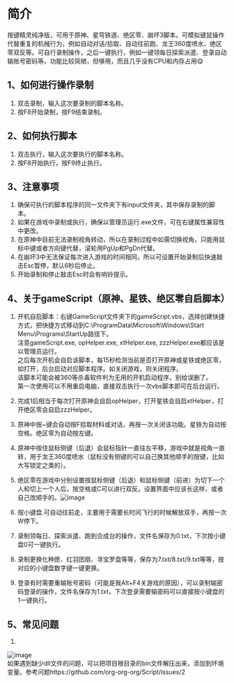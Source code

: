 # 简介
按键精灵纯净版，可用于原神、星穹铁道、绝区零、崩坏3脚本。可模拟键鼠操作代替重复的机械行为，例如自动对话/拾取、自动往前跑、龙王360度喷水、绝区零双反等。可自行录制操作，之后一键执行，例如一键领每日探索派遣、登录自动输账号密码等。功能比较简陋，但够用，而且几乎没有CPU和内存占用😋
## 1、如何进行操作录制
1. 双击录制，输入这次要录制的脚本名称。
2. 按F8开始录制，按F9结束录制。
## 2、如何执行脚本
1. 双击执行，输入这次要执行的脚本名称。
2. 按F8开始执行，按F9终止执行。
## 3、注意事项
1. 确保可执行的脚本程序的同一文件夹下有input文件夹，其中保存录制的脚本。
2. 如果在游戏中录制或执行，确保以管理员运行.exe文件，可在右键属性兼容性中更改。
3. 在原神中目前无法录制视角转动，所以在录制过程中如需切换视角，只能用鼠标中键或者方向键代替，滚轮用PgUp和PgDn代替。
4. 在崩坏3中无法保证每次进入游戏的时间相同，所以可设置开始录制后快速敲击Esc暂停，默认6秒后停止。
5. 开始录制和停止敲击Esc时会有响铃提示。
## 4、关于gameScript（原神、星铁、绝区零自启脚本）
1. 开机自启脚本：右键GameScript文件夹下的gameScript.vbs，选择创建快捷方式，把快捷方式移动到C:\ProgramData\Microsoft\Windows\Start Menu\Programs\StartUp路径下。  
注意gameScript.exe, opHelper.exe, xtHelper.exe, zzzHelper.exe都应该是以管理员运行。  
之后每次开机会自启该脚本，每15秒检测当前是否打开原神或星铁或绝区零，如打开，后台启动对应脚本程序。如关闭游戏，则关闭程序。  
该脚本可能会被360等杀毒软件判为无用的开机启动程序，别给误删了。  
第一次使用可以不用重启电脑，直接双击执行一次vbs脚本即可在后台运行。
2. 完成1后相当于每次打开原神会自启opHelper，打开星铁会自启xtHelper，打开绝区零会自启zzzHelper。
3. 原神中按~键会自动按F拾取材料或对话，再按一次关闭该功能。星铁为自动按空格。绝区零为自动按左键。
4. 原神中按住鼠标侧键（后退）会鼠标指针一直往左平移，游戏中就是视角一直转，用于龙王360度喷水（鼠标没有侧键的可以自己换其他顺手的按键，比如大写锁定之类的）。
5. 绝区零在游戏中分别设置按鼠标侧键（后退）和鼠标侧键（前进）为切下一个人和切上一个人后，按空格或C可以进行双反。设置界面中应该长这样，或者自己改顺手的。![image](https://github.com/user-attachments/assets/d5924c45-1cca-48cb-8bd9-6ff0ca53dfea)

6. 按小键盘.可自动往前走，主要用于需要长时间飞行的时候解放双手，再按一次W停下。
7. 录制领每日、探索派遣、跑到合成台的操作，文件名保存为0.txt，下次按小键盘0可一键执行。
8. 录制更换化种匣、红羽团扇、寻宝罗盘等等，保存为7.txt/8.txt/9.txt等等，按对应的小键盘数字键一键更换。
9. 登录有时需要重输账号密码（可能是我Alt+F4关游戏的原因），可以录制输密码登录的操作，文件名保存为1.txt，下次登录需要输密码可以直接按小键盘的1一键执行。
## 5、常见问题
1.  
![image](https://github.com/user-attachments/assets/32cc3f6f-c0f6-46b1-88b3-4516abbbb843)  
如果遇到缺少dll文件的问题，可以把项目根目录的bin文件解压出来，添加到环境变量。参考问题https://github.com/org-org-org/Script/issues/2
